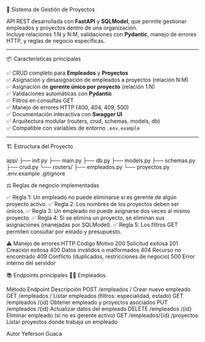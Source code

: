 🚀 Sistema de Gestión de Proyectos

API REST desarrollada con **FastAPI** y **SQLModel**, que permite gestionar empleados y proyectos dentro de una organización.  
Incluye relaciones 1:N y N:M, validaciones con **Pydantic**, manejo de errores HTTP, y reglas de negocio específicas.

---

📦 Características principales

✅ CRUD completo para **Empleados** y **Proyectos**  
✅ Asignación y desasignación de empleados a proyectos (relación N:M)  
✅ Asignación de **gerente único por proyecto** (relación 1:N)  
✅ Validaciones automáticas con **Pydantic**  
✅ Filtros en consultas GET  
✅ Manejo de errores HTTP (400, 404, 409, 500)  
✅ Documentación interactiva con **Swagger UI**  
✅ Arquitectura modular (routers, crud, schemas, models, db)  
✅ Compatible con variables de entorno `.env.example`  

---

 🏗️ Estructura del Proyecto

app/
├── init.py
├── main.py
├── db.py
├── models.py
├── schemas.py
├── crud.py
└── routers/
├── empleados.py
└── proyectos.py
.env.example
.gitignore


⚖️ Reglas de negocio implementadas

✅ Regla 1: Un empleado no puede eliminarse si es gerente de algún proyecto activo.
✅ Regla 2: Los nombres de los proyectos deben ser únicos.
✅ Regla 3: Un empleado no puede asignarse dos veces al mismo proyecto.
✅ Regla 4: Si se elimina un proyecto, se eliminan sus asignaciones (manejadas por SQLModel).
✅ Regla 5: Los filtros GET permiten consultar por estado y presupuesto.

⚠️ Manejo de errores HTTP
Código	Motivo
200	Solicitud exitosa
201	Creación exitosa
400	Datos inválidos o malformados
404	Recurso no encontrado
409	Conflicto (duplicados, restricciones de negocio)
500	Error interno del servidor

📚 Endpoints principales
🧍‍♂️ Empleados

Método    Endpoint	                                       Descripción
POST	  /empleados                                      /	Crear nuevo empleado
GET	    /empleados                                      /	Listar empleados (filtros: especialidad, estado)
GET	    /empleados                                      /{id}	Obtener empleado y proyectos asociados
PUT	    /empleados                                      /{id}	Actualizar datos del empleado
DELETE	/empleados                                      /{id}	Eliminar empleado (si no es gerente activo)
GET	    /empleados/{id}                                 /proyectos	Listar proyectos donde trabaja un empleado

Autor 
Yeferson Guaca
